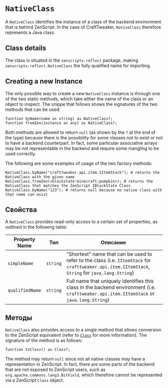# `NativeClass`

A `NativeClass` identifies the instance of a class of the backend environment that is behind ZenScript. In the case of CraftTweaker, `NativeClass` therefore represents a Java class.

## Class details
The class is situated in the `zenscriptx.reflect` package, making `zenscriptx.reflect.NativeClass` the fully qualified name for importing.

## Creating a new Instance
The only possible way to create a new `NativeClass` instance is through one of the two static methods, which take either the name of the class or an object to inspect. The snippe that follows shows the signatures of the two methods that can be used:

```zenscript
function byName(name as string) as NativeClass?;
function fromZen(instance as any) as NativeClass?;
```

Both methods are allowed to return `null` (as shown by the `?` at the end of the type) because there is the possibility for some classes not to exist or not to have a backend counterpart. In fact, some particular associative arrays may be not representable in the backend and require some mangling to be used correctly.

The following are some examples of usage of the two factory methods:

```zenscript
NativeClass.byName("crafttweaker.api.item.IItemStack"); # returns the NativeClass with the given name
NativeClass.fromZen(<blockstate:minecraft:pumpkin>); # returns the NativeClass that matches the ZenScript IBlockState Class
NativeClass.byName("123"); # returns null because no native class with that name can exist
```

## Свойства
A `NativeClass` provides read-only access to a certain set of properties, as outlined in the following table:

| Property Name   | Тип      | Описание                                                                                                                                           |
| --------------- | -------- | -------------------------------------------------------------------------------------------------------------------------------------------------- |
| `simpleName`    | `string` | "Shortest" name that can be used to refer to the class (i.e. `IItemStack` for `crafttweaker.api.item.IItemStack`, `String` for `java.lang.String`) |
| `qualifiedName` | `string` | Full name that uniquely identifies this class in the backend environment (i.e. `crafttweaker.api.item.IItemStack` or `java.lang.String`)           |

## Методы
`NativeClass` also provides access to a single method that allows conversion to the ZenScript equivalent (refer to [`Class`](/Mods/Boson/Reflection/Class/) for more information). The signature of the method is as follows:

```zenscript
function toClass() as Class?;
```

The method may return `null` since not all native classes may have a representation in ZenScript. In fact, there are some parts of the backend that are not exposed to ZenScript users, such as `org.apache.commons.lang3.BitField`, which therefore cannot be represented via a ZenScript `Class` object.
